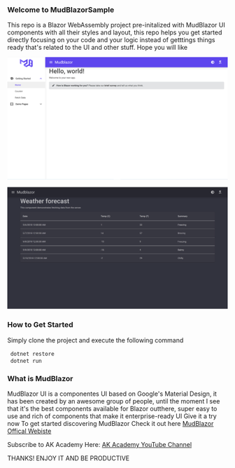 ### Welcome to MudBlazorSample
This repo is a Blazor WebAssembly project pre-initalized with MudBlazor UI components with all their styles and layout, this repo helps you get started directly focusing on your code and your logic instead of getttings things ready that's related to the UI and other stuff. 
Hope you will like 


![Home Page](https://github.com/aksoftware98/mudblazorsample/blob/main/Images/home.png?raw=true)

![Fetch Data Page](https://github.com/aksoftware98/mudblazorsample/blob/main/Images/2.png?raw=true)



### How to Get Started
Simply clone the project and execute the following command 
``` 
 dotnet restore 
 dotnet run
```
### What is MudBlazor
MudBlazor UI is a componentes UI based on Google's Material Design, it has been created by an awesome group of people, until the moment I see that it's the best components available for Blazor outthere, super easy to use and rich of components that make it enterprise-ready UI 
Give it a try now
To get started discovering MudBlazor Check it out here [MudBlazor Offical Webiste](https://mudblazor.com)

Subscribe to AK Academy Here:
[AK Academy YouTube Channel](https://www.youtube.com/channel/UCRs-PO48PbbS0l7bBhbu5CA/)

THANKS! ENJOY IT AND BE PRODUCTIVE